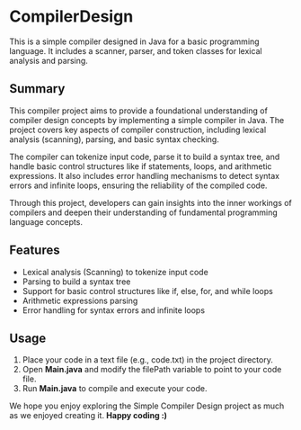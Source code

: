 # CompilerDesign

This is a simple compiler designed in Java for a basic programming language. It includes a scanner, parser, and token classes for lexical analysis and parsing.

## Summary
This compiler project aims to provide a foundational understanding of compiler design concepts by implementing a simple compiler in Java. The project covers key aspects of compiler construction, including lexical analysis (scanning), parsing, and basic syntax checking.

The compiler can tokenize input code, parse it to build a syntax tree, and handle basic control structures like if statements, loops, and arithmetic expressions. It also includes error handling mechanisms to detect syntax errors and infinite loops, ensuring the reliability of the compiled code.

Through this project, developers can gain insights into the inner workings of compilers and deepen their understanding of fundamental programming language concepts.

## Features
-  Lexical analysis (Scanning) to tokenize input code
- Parsing to build a syntax tree
- Support for basic control structures like if, else, for, and while loops
- Arithmetic expressions parsing
- Error handling for syntax errors and infinite loops

## Usage
1. Place your code in a text file (e.g., code.txt) in the project directory.
2. Open **Main.java** and modify the filePath variable to point to your code file.
3. Run **Main.java** to compile and execute your code.

We hope you enjoy exploring the Simple Compiler Design project as much as we enjoyed creating it.
 **Happy coding :)**

